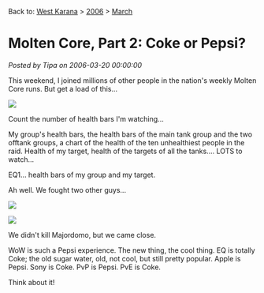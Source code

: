 Back to: [West Karana](/posts/westkarana.md) > [2006](/posts/2006/westkarana.md) > [March](./westkarana.md)
# Molten Core, Part 2: Coke or Pepsi?

*Posted by Tipa on 2006-03-20 00:00:00*

This weekend, I joined millions of other people in the nation's weekly Molten Core runs. But get a load of this...

![](../../../images/mc031906a.jpg)

Count the number of health bars I'm watching...

My group's health bars, the health bars of the main tank group and the two offtank groups, a chart of the health of the ten unhealthiest people in the raid. Health of my target, health of the targets of all the tanks.... LOTS to watch...

EQ1... health bars of my group and my target.

Ah well. We fought two other guys...

![](../../../images/mc031906b.jpg)

![](../../../images/mc031906c.jpg)

We didn't kill Majordomo, but we came close.

WoW is such a Pepsi experience. The new thing, the cool thing. EQ is totally Coke; the old sugar water, old, not cool, but still pretty popular. Apple is Pepsi. Sony is Coke. PvP is Pepsi. PvE is Coke.

Think about it!

